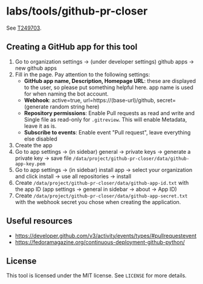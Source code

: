 # labs/tools/github-pr-closer

See [T249703](https://phabricator.wikimedia.org/T249703).

## Creating a GitHub app for this tool

1. Go to organization settings -> (under developer settings) github apps -> new github apps
2. Fill in the page. Pay attention to the following settings:
    * **GitHub app name, Description, Homepage URL**: these are displayed to the user, so please put something helpful here. app name is used for when naming the bot account.
    * **Webhook**: active=true, url=https://(base-url)/github, secret=(generate random string here)
    * **Repository permissions**: Enable Pull requests as read and write and Single file as read-only for `.gitreview`. This will enable Metadata, leave it as is.
    * **Subscribe to events**: Enable event "Pull request", leave everything else disabled
3. Create the app
4. Go to app settings -> (in sidebar) general -> private keys -> generate a private key -> save file `/data/project/github-pr-closer/data/github-app-key.pem`
5. Go to app settings -> (in sidebar) install app -> select your organization and click install -> use all repositories -> install
6. Create `/data/project/github-pr-closer/data/github-app-id.txt` with the app ID (app settings -> general in sidebar -> about -> App ID)
7. Create `/data/project/github-pr-closer/data/github-app-secret.txt` with the webhook secret you chose when creating the application.

## Useful resources

- https://developer.github.com/v3/activity/events/types/#pullrequestevent
- https://fedoramagazine.org/continuous-deployment-github-python/

## License

This tool is licensed under the MIT license. See `LICENSE` for more details.
